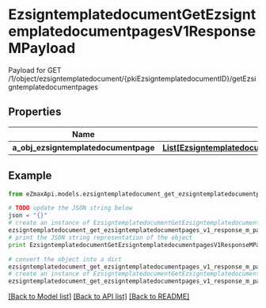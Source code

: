 # EzsigntemplatedocumentGetEzsigntemplatedocumentpagesV1ResponseMPayload

Payload for GET /1/object/ezsigntemplatedocument/{pkiEzsigntemplatedocumentID}/getEzsigntemplatedocumentpages

## Properties
Name | Type | Description | Notes
------------ | ------------- | ------------- | -------------
**a_obj_ezsigntemplatedocumentpage** | [**List[EzsigntemplatedocumentpageResponseCompound]**](EzsigntemplatedocumentpageResponseCompound.md) |  | 

## Example

```python
from eZmaxApi.models.ezsigntemplatedocument_get_ezsigntemplatedocumentpages_v1_response_m_payload import EzsigntemplatedocumentGetEzsigntemplatedocumentpagesV1ResponseMPayload

# TODO update the JSON string below
json = "{}"
# create an instance of EzsigntemplatedocumentGetEzsigntemplatedocumentpagesV1ResponseMPayload from a JSON string
ezsigntemplatedocument_get_ezsigntemplatedocumentpages_v1_response_m_payload_instance = EzsigntemplatedocumentGetEzsigntemplatedocumentpagesV1ResponseMPayload.from_json(json)
# print the JSON string representation of the object
print EzsigntemplatedocumentGetEzsigntemplatedocumentpagesV1ResponseMPayload.to_json()

# convert the object into a dict
ezsigntemplatedocument_get_ezsigntemplatedocumentpages_v1_response_m_payload_dict = ezsigntemplatedocument_get_ezsigntemplatedocumentpages_v1_response_m_payload_instance.to_dict()
# create an instance of EzsigntemplatedocumentGetEzsigntemplatedocumentpagesV1ResponseMPayload from a dict
ezsigntemplatedocument_get_ezsigntemplatedocumentpages_v1_response_m_payload_form_dict = ezsigntemplatedocument_get_ezsigntemplatedocumentpages_v1_response_m_payload.from_dict(ezsigntemplatedocument_get_ezsigntemplatedocumentpages_v1_response_m_payload_dict)
```
[[Back to Model list]](../README.md#documentation-for-models) [[Back to API list]](../README.md#documentation-for-api-endpoints) [[Back to README]](../README.md)


